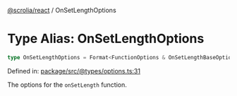 [@scrolia/react](../README.md) / OnSetLengthOptions

# Type Alias: OnSetLengthOptions

```ts
type OnSetLengthOptions = Format<FunctionOptions & OnSetLengthBaseOptions>;
```

Defined in: [package/src/@types/options.ts:31](https://github.com/scrolia/react/blob/9c5681043194149a93fdeb05f7ee147606c0baa9/package/src/@types/options.ts#L31)

The options for the `onSetLength` function.
